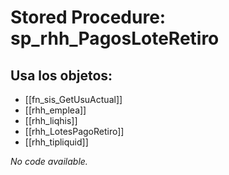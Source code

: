 # Stored Procedure: sp_rhh_PagosLoteRetiro

## Usa los objetos:
- [[fn_sis_GetUsuActual]]
- [[rhh_emplea]]
- [[rhh_liqhis]]
- [[rhh_LotesPagoRetiro]]
- [[rhh_tipliquid]]

*No code available.*
